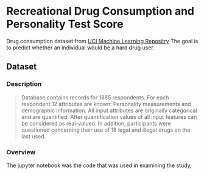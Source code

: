 # Recreational Drug Consumption and Personality Test Score

Drug consumption dataset from [UCI Machine Learning Repositry](https://archive.ics.uci.edu/ml/datasets/Drug+consumption+%28quantified%29)
The goal is to predict whether an individual would be a hard drug user.

## Dataset

### Description

> Database contains records for 1885 respondents. For each respondent 12 attributes are known: Personality measurements and demographic information. All input attributes are originally categorical and are quantified. After quantification values of all input features can be considered as real-valued. In addition, participants were questioned concerning their use of 18 legal and illegal drugs on the last used.

### Overview

The jupyter notebook was the code that was used in examining the study, 
